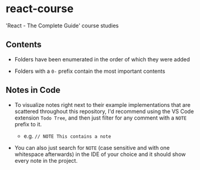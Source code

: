 # react-course

'React - The Complete Guide' course studies

## Contents

- Folders have been enumerated in the order of which they were added

- Folders with a `0-` prefix contain the most important contents

## Notes in Code

- To visualize notes right next to their example implementations that are scattered throughout this repository, I'd recommend using the VS Code extension `Todo Tree`, and then just filter for any comment with a `NOTE` prefix to it.

  - e.g. `// NOTE This contains a note`

- You can also just search for `NOTE` (case sensitive and with one whitespace afterwards) in the IDE of your choice and it should show every note in the project.

